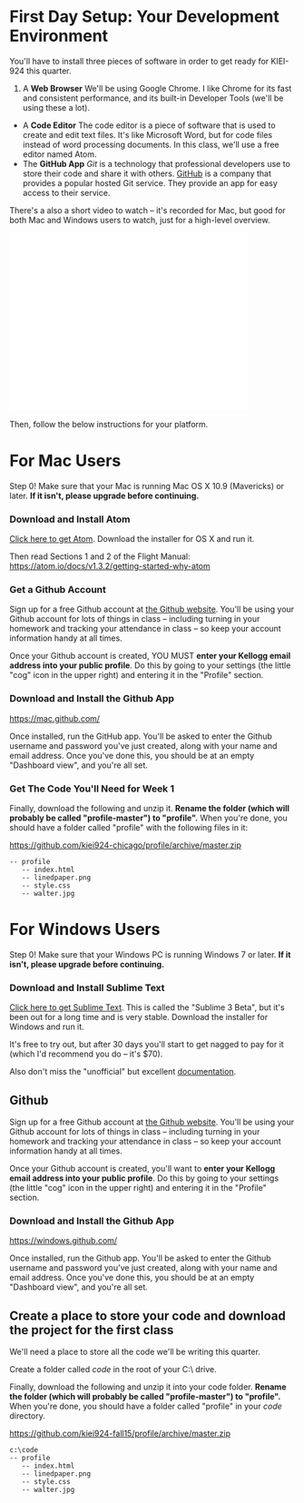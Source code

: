 # First Day Setup: Your Development Environment

You'll have to install three pieces of software in order to get ready for KIEI-924 this quarter.

1. A **Web Browser** We'll be using Google Chrome. I like Chrome for its fast and consistent performance, and its built-in Developer Tools (we'll be using these a lot).
- A **Code Editor**  The code editor is a piece of software that is used to create and edit text files. It's like Microsoft Word, but for code files instead of word processing documents. In this class, we'll use a free editor named Atom.
- The **GitHub App**  _Git_ is a technology that professional developers use to store their code and share it with others. [GitHub](https://www.github.com) is a company that provides a popular hosted Git service. They provide an app for easy access to their service.

There's a also a short video to watch – it's recorded for Mac, but good for both Mac and Windows users to watch, just for a high-level overview.

<iframe width="420" height="315" src="//www.youtube.com/embed/xTICpdoNXmo" frameborder="0" allowfullscreen></iframe>

Then, follow the below instructions for your platform. 

# For Mac Users

Step 0! Make sure that your Mac is running Mac OS X 10.9 (Mavericks) or later. **If it isn't, please upgrade before continuing.**

### Download and Install Atom

[Click here to get Atom](http://www.atom.io). Download the installer for OS X and run it.

Then read Sections 1 and 2 of the Flight Manual: https://atom.io/docs/v1.3.2/getting-started-why-atom

### Get a Github Account

Sign up for a free Github account at [the Github website](https://github.com/). You'll be using your Github account for lots of things in class – including turning in your homework and tracking your attendance in class – so keep your account information handy at all times.

Once your Github account is created, YOU MUST **enter your Kellogg email address into your public profile**. Do this by going to your settings (the little "cog" icon in the upper right) and entering it in the "Profile" section.

### Download and Install the Github App

https://mac.github.com/

Once installed, run the GitHub app. You'll be asked to enter the Github username and password you've just created, along with your name and email address. Once you've done this, you should be at an empty "Dashboard view", and you're all set.

### Get The Code You'll Need for Week 1

Finally, download the following and unzip it. **Rename the folder (which will probably be called "profile-master") to "profile".** When you're done, you should have a folder called "profile" with the following files in it:

https://github.com/kiei924-chicago/profile/archive/master.zip

    -- profile
       -- index.html
       -- linedpaper.png
       -- style.css
       -- walter.jpg

# For Windows Users
 
Step 0! Make sure that your Windows PC is running Windows 7 or later. **If it isn't, please upgrade before continuing.**
 
### Download and Install Sublime Text
 
[Click here to get Sublime Text](http://www.sublimetext.com/3). This is called the "Sublime 3 Beta", but it's been out for a long time and is very stable. Download the installer for Windows and run it.
 
It's free to try out, but after 30 days you'll start to get nagged to pay for it (which I'd recommend you do – it's $70).
 
Also don't miss the "unofficial" but excellent [documentation](http://docs.sublimetext.info/en/latest/index.html).
 
## Github

Sign up for a free Github account at [the Github website](https://github.com/). You'll be using your Github account for lots of things in class – including turning in your homework and tracking your attendance in class – so keep your account information handy at all times.

Once your Github account is created, you'll want to **enter your Kellogg email address into your public profile**. Do this by going to your settings (the little "cog" icon in the upper right) and entering it in the "Profile" section.
 
### Download and Install the Github App
 
https://windows.github.com/
 
Once installed, run the Github app. You'll be asked to enter the Github username and password you've just created, along with your name and email address. Once you've done this, you should be at an empty "Dashboard view", and you're all set.
 
## Create a place to store your code and download the project for the first class
 
We'll need a place to store all the code we'll be writing this quarter.
 
Create a folder called *code* in the root of your C:\ drive.
 
Finally, download the following and unzip it into your code folder. **Rename the folder (which will probably be called "profile-master") to "profile".** When you're done, you should have a folder called "profile" in your *code* directory.
 
https://github.com/kiei924-fall15/profile/archive/master.zip

    c:\code
    -- profile
       -- index.html
       -- linedpaper.png
       -- style.css
       -- walter.jpg


